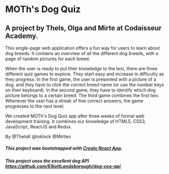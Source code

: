 # MOTh's Dog Quiz
## A project by Thels, Olga and Mirte at Codaisseur Academy.
This single-page web application offers a fun way for users to learn about dog breeds. It contains an overview of all the different dog breeds, with a page of random pictures for each breed. 

When the user is ready to put their knowledge to the test, there are three different quiz games to explore. They start easy and increase in difficulty as they progress. In the first game, the user is presented with a picture of a dog, and they have to click the correct breed name (or use the number keys on their keyboard). In the second game, they have to identify which dog picture belongs to a certain breed. The third game combines the first two. Whenever the user has a streak of five correct answers, the game progresses to the next level. 

We created MOTh's Dog Quiz app after three weeks of formal web development training. It combines our knowledge of HTML5, CSS3, JavaScript, ReactJS and Redux.

By @ThelsK @loklock @Mirtles

##### This project was bootstrapped with [Create React App](https://github.com/facebook/create-react-app).
##### This project uses the excellent dog API https://github.com/ElliottLandsborough/dog-ceo-api
